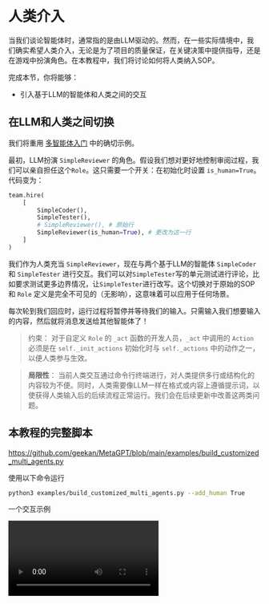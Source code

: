 # 人类介入

当我们谈论智能体时，通常指的是由LLM驱动的。然而，在一些实际情境中，我们确实希望人类介入，无论是为了项目的质量保证，在关键决策中提供指导，还是在游戏中扮演角色。在本教程中，我们将讨论如何将人类纳入SOP。

完成本节，你将能够：
- 引入基于LLM的智能体和人类之间的交互

## 在LLM和人类之间切换
我们将重用 [多智能体入门](multi_agent_101) 中的确切示例。

最初，LLM扮演 `SimpleReviewer` 的角色。假设我们想对更好地控制审阅过程，我们可以亲自担任这个`Role`。这只需要一个开关：在初始化时设置 `is_human=True`。代码变为：
```python
team.hire(
    [
        SimpleCoder(),
        SimpleTester(),
        # SimpleReviewer(), # 原始行
        SimpleReviewer(is_human=True), # 更改为这一行 
    ]
)
```
我们作为人类充当 `SimpleReviewer`，现在与两个基于LLM的智能体 `SimpleCoder` 和 `SimpleTester` 进行交互。我们可以对`SimpleTester`写的单元测试进行评论，比如要求测试更多边界情况，让`SimpleTester`进行改写。这个切换对于原始的SOP和 `Role` 定义是完全不可见的（无影响），这意味着可以应用于任何场景。

每次轮到我们回应时，运行过程将暂停并等待我们的输入。只需输入我们想要输入的内容，然后就将消息发送给其他智能体了！

> 约束：
> 对于自定义 `Role` 的 `_act` 函数的开发人员，`_act` 中调用的 `Action` 必须是在 `self._init_actions` 初始化时与 `self._actions` 中的动作之一，以便人类参与生效。

> <b>局限性</b>：
> 当前人类交互通过命令行终端进行，对人类提供多行或结构化的内容较为不便。同时，人类需要像LLM一样在格式或内容上遵循提示词，以使获得人类输入后的后续流程正常运行。我们会在后续更新中改善这两类问题。

## 本教程的完整脚本
https://github.com/geekan/MetaGPT/blob/main/examples/build_customized_multi_agents.py

使用以下命令运行
```sh
python3 examples/build_customized_multi_agents.py --add_human True
```

一个交互示例

<video  controls>
  <source src="/image/guide/tutorials/human_engagement.mp4" type="video/mp4">
</video>